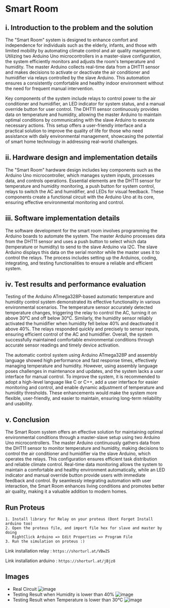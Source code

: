 
# Smart Room

## i. Introduction to the problem and the solution
The "Smart Room" system is designed to enhance comfort and independence for individuals such as the elderly, infants, and those with limited mobility by automating climate control and air quality management. Utilizing two Arduino Uno microcontrollers in a master-slave configuration, the system efficiently monitors and adjusts the room's temperature and humidity. The master Arduino collects real-time data from a DHT11 sensor and makes decisions to activate or deactivate the air conditioner and humidifier via relays controlled by the slave Arduino. This automation ensures a consistently comfortable and healthy indoor environment without the need for frequent manual intervention.

Key components of the system include relays to control power to the air conditioner and humidifier, an LED indicator for system status, and a manual override button for user control. The DHT11 sensor continuously provides data on temperature and humidity, allowing the master Arduino to maintain optimal conditions by communicating with the slave Arduino to execute necessary actions. This setup offers a user-friendly interface and a practical solution to improve the quality of life for those who need assistance with daily environmental management, showcasing the potential of smart home technology in addressing real-world challenges.


## ii. Hardware design and implementation details
The "Smart Room" hardware design includes key components such as the Arduino Uno microcontroller, which manages system inputs, processes data, and controls operations. Essential elements are the DHT11 sensor for temperature and humidity monitoring, a push button for system control, relays to switch the AC and humidifier, and LEDs for visual feedback. These components create a functional circuit with the Arduino Uno at its core, ensuring effective environmental monitoring and control.

## iii. Software implementation details
The software development for the smart room involves programming the Arduino boards to automate the system. The master Arduino processes data from the DHT11 sensor and uses a push button to select which data (temperature or humidity) to send to the slave Arduino via I2C. The slave Arduino displays this data on the serial monitor while the master uses it to control the relays. The process includes setting up the Arduinos, coding, integrating, and testing functionalities to ensure a reliable and efficient system.

## iv. Test results and performance evaluation
Testing of the Arduino ATmega328P-based automatic temperature and humidity control system demonstrated its effective functionality in various environmental scenarios. The temperature sensor accurately detected temperature changes, triggering the relay to control the AC, turning it on above 30°C and off below 30°C. Similarly, the humidity sensor reliably activated the humidifier when humidity fell below 40% and deactivated it above 40%. The relays responded quickly and precisely to sensor inputs, ensuring efficient control of the AC and humidifier. Overall, the system successfully maintained comfortable environmental conditions through accurate sensor readings and timely device activation.

The automatic control system using Arduino ATmega328P and assembly language showed high performance and fast response times, effectively managing temperature and humidity. However, using assembly language poses challenges in maintenance and updates, and the system lacks a user interface for manual control. To improve the system, it is recommended to adopt a high-level language like C or C++, add a user interface for easier monitoring and control, and enable dynamic adjustment of temperature and humidity thresholds. These enhancements would make the system more flexible, user-friendly, and easier to maintain, ensuring long-term reliability and usability.

## v. Conclusion
The Smart Room system offers an effective solution for maintaining optimal environmental conditions through a master-slave setup using two Arduino Uno microcontrollers. The master Arduino continuously gathers data from the DHT11 sensor to monitor temperature and humidity, making decisions to control the air conditioner and humidifier via the slave Arduino, which operates the relays. This configuration ensures efficient task distribution and reliable climate control. Real-time data monitoring allows the system to maintain a comfortable and healthy environment automatically, while an LED indicator and manual override button provide users with immediate feedback and control. By seamlessly integrating automation with user interaction, the Smart Room enhances living conditions and promotes better air quality, making it a valuable addition to modern homes.

## Run Proteus
    1. Install library for Relay on your proteus (Dont Forget Install arduino too)
    2. Open the proteus file, and import file hex for slave and master by doing
       RightClick Arduino => Edit Properties => Program File
    3. Run the simulation on proteus :)

Link installation relay : 
```https://shorturl.at/VBwZS```

Link installation arduino :
```https://shorturl.at/jBjz8```

## Images

- Real Circuit
![image](https://github.com/IvanYuantama/SmartRoom-Kelompok10-SSF/assets/123520791/797eb939-a81b-4c61-a053-c4149950ef80)
- Testing Result when Humidity is lower than 40%
![image](https://github.com/IvanYuantama/SmartRoom-Kelompok10-SSF/assets/123520791/84d60310-9359-4859-b117-e1d0ea05a4f3)
- Testing Result when Temperature is lower than 30­°C
![image](https://github.com/IvanYuantama/SmartRoom-Kelompok10-SSF/assets/123520791/a0db83dd-c10e-4247-ba21-770fe3cbc001)

